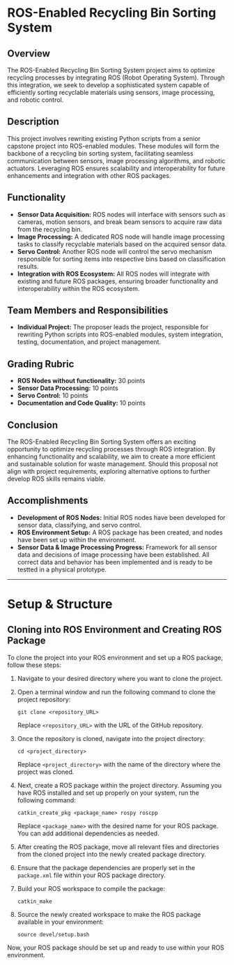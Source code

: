 # ROS-Enabled Recycling Bin Sorting System

## Overview
The ROS-Enabled Recycling Bin Sorting System project aims to optimize recycling processes by integrating ROS (Robot Operating System). Through this integration, we seek to develop a sophisticated system capable of efficiently sorting recyclable materials using sensors, image processing, and robotic control.

## Description
This project involves rewriting existing Python scripts from a senior capstone project into ROS-enabled modules. These modules will form the backbone of a recycling bin sorting system, facilitating seamless communication between sensors, image processing algorithms, and robotic actuators. Leveraging ROS ensures scalability and interoperability for future enhancements and integration with other ROS packages.

## Functionality
- **Sensor Data Acquisition:** ROS nodes will interface with sensors such as cameras, motion sensors, and break beam sensors to acquire raw data from the recycling bin.
- **Image Processing:** A dedicated ROS node will handle image processing tasks to classify recyclable materials based on the acquired sensor data.
- **Servo Control:** Another ROS node will control the servo mechanism responsible for sorting items into respective bins based on classification results.
- **Integration with ROS Ecosystem:** All ROS nodes will integrate with existing and future ROS packages, ensuring broader functionality and interoperability within the ROS ecosystem.

## Team Members and Responsibilities
- **Individual Project:** The proposer leads the project, responsible for rewriting Python scripts into ROS-enabled modules, system integration, testing, documentation, and project management.

## Grading Rubric
- **ROS Nodes without functionality:** 30 points
- **Sensor Data Processing:** 10 points
- **Servo Control:** 10 points
- **Documentation and Code Quality:** 10 points

## Conclusion
The ROS-Enabled Recycling Bin Sorting System offers an exciting opportunity to optimize recycling processes through ROS integration. By enhancing functionality and scalability, we aim to create a more efficient and sustainable solution for waste management. Should this proposal not align with project requirements, exploring alternative options to further develop ROS skills remains viable.

## Accomplishments
- **Development of ROS Nodes:** Initial ROS nodes have been developed for sensor data, classifying, and servo control.
- **ROS Environment Setup:** A ROS package has been created, and nodes have been set up within the environment.
- **Sensor Data & Image Processing Progress:** Framework for all sensor data and decisions of image processing have been established. All correct data and behavior has been implemented and is ready to be testted in a physical prototype.

---

# Setup & Structure

## Cloning into ROS Environment and Creating ROS Package

To clone the project into your ROS environment and set up a ROS package, follow these steps:

1. Navigate to your desired directory where you want to clone the project.

2. Open a terminal window and run the following command to clone the project repository:
   ```
   git clone <repository_URL>
   ```
   Replace `<repository_URL>` with the URL of the GitHub repository.

3. Once the repository is cloned, navigate into the project directory:
   ```
   cd <project_directory>
   ```
   Replace `<project_directory>` with the name of the directory where the project was cloned.

4. Next, create a ROS package within the project directory. Assuming you have ROS installed and set up properly on your system, run the following command:
   ```
   catkin_create_pkg <package_name> rospy roscpp
   ```
   Replace `<package_name>` with the desired name for your ROS package. You can add additional dependencies as needed.

5. After creating the ROS package, move all relevant files and directories from the cloned project into the newly created package directory.

6. Ensure that the package dependencies are properly set in the `package.xml` file within your ROS package directory.

7. Build your ROS workspace to compile the package:
   ```
   catkin_make
   ```

8. Source the newly created workspace to make the ROS package available in your environment:
   ```
   source devel/setup.bash
   ```

Now, your ROS package should be set up and ready to use within your ROS environment.
```

